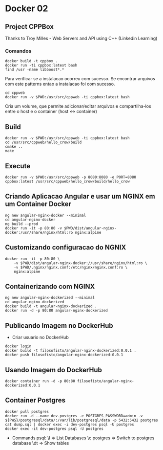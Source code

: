 # Docker 02

## Project CPPBox 

Thanks to Troy Milles - Web Servers and API using C++ (Linkedin Learning)

### Comandos

```
docker build -t cppbox .
docker run -ti cppbox:latest bash
find /usr -name libboost*.*
```
  
Para verificar se a instalacao ocorreu com sucesso.
Se encontrar arquivos com este patterns entao a instalacao foi com sucesso.

```
cd cppweb
docker run -v $PWD:/usr/src/cppweb -ti cppbox:latest bash
```

Cria um volume, que permite adicionar/editar arquivos e compartilha-los entre o host e o container (host <-> container)

## Build

```
docker run -v $PWD:/usr/src/cppweb -ti cppbox:latest bash
cd /usr/src/cppweb/hello_crow/build
cmake ..
make
```

## Execute

```
docker run -v $PWD:/usr/src/cppweb -p 8080:8080 -e PORT=8080 cppbox:latest /usr/src/cppweb/hello_crow/build/hello_crow
```

## Criando Aplicacao Angular e usar um NGINX em um Container Docker

```
ng new angular-nginx-docker --minimal
cd angular-nginx-docker
ng build --prod
docker run -it -p 80:80 -v $PWD/dist/angular-nginx-docker:/usr/share/nginx/html:ro nginx:alpine
```

## Customizando configuracao do NGNIX

```
docker run -it -p 80:80 \
    -v $PWD/dist/angular-nginx-docker://usr/share/nginx/html:ro \
    -v $PWD/.nginx/nginx.conf:/etc/nginx/nginx.conf:ro \
    nginx:alpine
```

## Containerizando com NGINX  

```
ng new angular-nginx-dockerized --minimal
cd angular-nginx-dockerized
docker build -t angular-nginx-dockerized .
docker run -d -p 80:80 angular-nginx-dockerized
```

## Publicando Imagem no DockerHub

- Criar usuario no DockerHub

```
docker login
docker build -t filosofisto/angular-nginx-dockerized:0.0.1 .
docker push filosofisto/angular-nginx-dockerized:0.0.1
```

## Usando Imagem do DockerHub

```
docker container run -d -p 80:80 filosofisto/angular-nginx-dockerized:0.0.1
```

## Container Postgres

```
docker pull postgres
docker run -d --name dev-postgres -e POSTGRES_PASSWORD=admin -v ${PWS}/postgresql/data/:/var/lib/postgresql/data -p 5432:5432 postgres
cat dump.sql | docker exec -i dev-postgres psql -U postgres
docker exec -it dev-postgres psql -U postgres
```

- Commands psql:
  \l          => List Databases
  \c postgres => Switch to postgres database
  \dt         => Show tables

